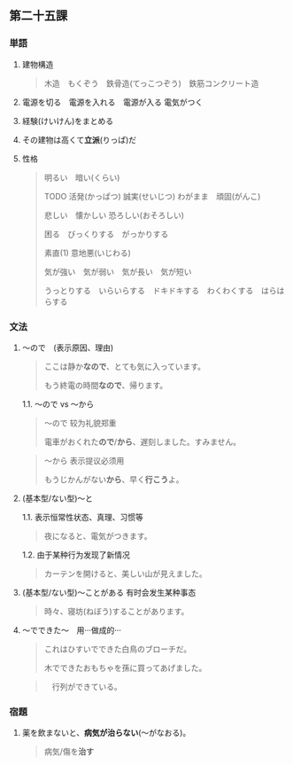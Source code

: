## 第二十五課

### 単語

1. 建物構造

    > 木造　もくぞう　鉄骨造(てっこつぞう)　鉄筋コンクリート造

1. 電源を切る　電源を入れる　電源が入る 電気がつく

1. 経験(けいけん)をまとめる

1. その建物は高くて**立派**(りっぱ)だ

1. 性格

    > 明るい　暗い(くらい)
    >
    > TODO 活発(かっぱつ) 誠実(せいじつ) わがまま　頑固(がんこ)
    >
    > 悲しい　懐かしい 恐ろしい(おそろしい)
    >
    > 困る　びっくりする　がっかりする
    >
    > 素直(1) 意地悪(いじわる)
    >
    > 気が強い　気が弱い　気が長い　気が短い
    >
    > うっとりする　いらいらする　ドキドキする　わくわくする　はらはらする

### 文法

1. ～ので　(表示原因、理由)

    > ここは静か**なので**、とても気に入っています。
    >
    > もう終電の時間**なので**、帰ります。

    1.1. ～ので vs ～から

    > ～ので 较为礼貌郑重
    >
    > 電車がおくれた**ので**/**から**、遅刻しました。すみません。

    > ～から 表示提议必须用
    >
    > もうじかんがない**から**、早く**行こう**よ。

1. (基本型/ない型)～と 
    
    1.1. 表示恒常性状态、真理、习惯等

    > 夜になると、電気がつきます。

    1.2. 由于某种行为发现了新情况

    > カーテンを開けると、美しい山が見えました。

1. (基本型/ない型)～ことがある 有时会发生某种事态

    > 時々、寝坊(ねぼう)することがあります。

1. ～でできた～　用···做成的···

    > これはひすいでできた白鳥のブローチだ。
    >
    > 木でできたおもちゃを孫に買ってあげました。
    
    >　行列ができている。

### 宿題

1. 薬を飲まないと、**病気が治らない**(～がなおる)。

    > 病気/傷を**治す**
